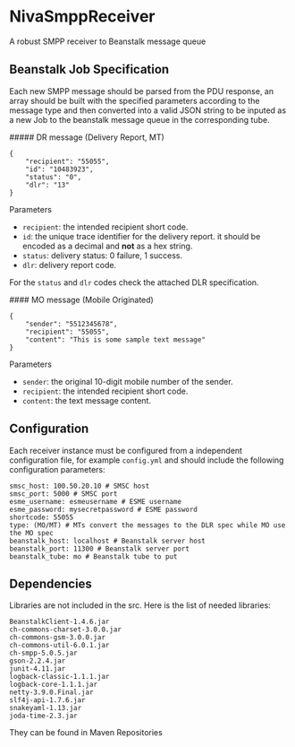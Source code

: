 NivaSmppReceiver
================

A robust SMPP receiver to Beanstalk message queue


## Beanstalk Job Specification
Each new SMPP message should be parsed from the PDU response, an array should be built with the specified parameters according to the message type and then converted into a valid JSON string to be inputed as a new Job to the beanstalk message queue in the corresponding tube.

##### DR message (Delivery Report, MT)

```
{
	"recipient": "55055",
	"id": "10483923",
	"status": "0",
	"dlr": "13"
}
```

Parameters

- `recipient`: the intended recipient short code.
- `id`: the unique trace identifier for the delivery report. it should be encoded as a decimal and **not** as a hex string.
- `status`: delivery status: 0 failure, 1 success.
- `dlr`: delivery report code.

For the `status` and `dlr` codes check the attached DLR specification.

#### MO message (Mobile Originated)

```
{
	"sender": "5512345678",
	"recipient": "55055",
	"content": "This is some sample text message"
}
```

Parameters

- `sender`: the original 10-digit mobile number of the sender.
- `recipient`: the intended recipient short code.
- `content`: the text message content.

## Configuration

Each receiver instance must be configured from a independent configuration file, for example `config.yml` and should include the following configuration parameters:

```
smsc_host: 100.50.20.10 # SMSC host
smsc_port: 5000 # SMSC port
esme_username: esmeusername # ESME username
esme_password: mysecretpassword # ESME password
shortcode: 55055
type: (MO/MT) # MTs convert the messages to the DLR spec while MO use the MO spec
beanstalk_host: localhost # Beanstalk server host
beanstalk_port: 11300 # Beanstalk server port
beanstalk_tube: mo # Beanstalk tube to put
```

## Dependencies

Libraries are not included in the src. Here is the list of needed libraries:

```
BeanstalkClient-1.4.6.jar
ch-commons-charset-3.0.0.jar
ch-commons-gsm-3.0.0.jar
ch-commons-util-6.0.1.jar
ch-smpp-5.0.5.jar
gson-2.2.4.jar
junit-4.11.jar
logback-classic-1.1.1.jar
logback-core-1.1.1.jar
netty-3.9.0.Final.jar
slf4j-api-1.7.6.jar
snakeyaml-1.13.jar
joda-time-2.3.jar
```

They can be found in Maven Repositories
